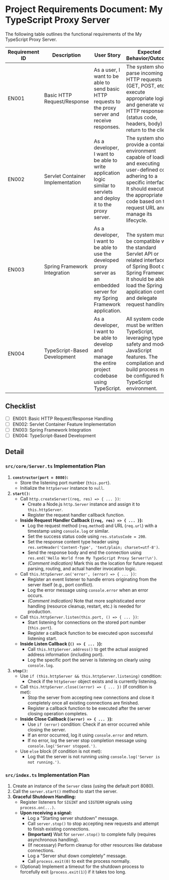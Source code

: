 # **Project Requirements Document: My TypeScript Proxy Server**

The following table outlines the functional requirements of the My TypeScript Proxy Server.

| Requirement ID | Description                      | User Story                                                                                                                           | Expected Behavior/Outcome                                                                                                                                                                                                        |
| -------------- | -------------------------------- | ------------------------------------------------------------------------------------------------------------------------------------ | -------------------------------------------------------------------------------------------------------------------------------------------------------------------------------------------------------------------------------- |
| EN001          | Basic HTTP Request/Response      | As a user, I want to be able to send basic HTTP requests to the proxy server and receive responses.                                           | The system should parse incoming HTTP requests (GET, POST, etc.), execute appropriate logic, and generate valid HTTP responses (status code, headers, body) to return to the client.                                             |
| EN002          | Servlet Container Implementation | As a developer, I want to be able to write application logic similar to servlets and deploy it to the proxy server.                           | The system should provide a container environment capable of loading and executing user-defined code adhering to a specific interface. It should execute the appropriate code based on the request URL and manage its lifecycle. |
| EN003          | Spring Framework Integration     | As a developer, I want to be able to use the developed proxy server as an embedded server for my Spring Framework application.                | The system must be compatible with the standard Servlet API or related interfaces of Spring Boot or Spring Framework. It should be able to load the Spring application context and delegate request handling.                    |
| EN004          | TypeScript-Based Development     | As a developer, I want to be able to develop and manage the entire project codebase using TypeScript.                                | All system code must be written in TypeScript, leveraging type safety and modern JavaScript features. The compilation and build process must be configured for a TypeScript environment.                                         |

## Checklist

- [ ] EN001: Basic HTTP Request/Response Handling
- [ ] EN002: Servlet Container Feature Implementation
- [ ] EN003: Spring Framework Integration
- [ ] EN004: TypeScript-Based Development

## Detail

### `src/core/Server.ts` Implementation Plan

1.  **`constructor(port = 8080)`:**
    - Store the listening port number (`this.port`).
    - Initialize the `httpServer` instance to `null`.
2.  **`start()`:**
    - Call `http.createServer((req, res) => { ... })`:
      - Create a Node.js `http.Server` instance and assign it to `this.httpServer`.
      - Register the request handler callback function.
    - **Inside Request Handler Callback (`(req, res) => { ... }`):**
      - Log the request method (`req.method`) and URL (`req.url`) with a timestamp using `console.log` or similar.
      - Set the success status code using `res.statusCode = 200`.
      - Set the response content type header using `res.setHeader('Content-Type', 'text/plain; charset=utf-8')`.
      - Send the response body and end the connection using `res.end('Hello World from My TypeScript Proxy Server!\n')`.
      - _(Comment indication)_ Mark this as the location for future request parsing, routing, and actual handler invocation logic.
    - Call `this.httpServer.on('error', (error) => { ... })`:
      - Register an event listener to handle errors originating from the server itself (e.g., port conflict).
      - Log the error message using `console.error` when an error occurs.
      - _(Comment indication)_ Note that more sophisticated error handling (resource cleanup, restart, etc.) is needed for production.
    - Call `this.httpServer.listen(this.port, () => { ... })`:
      - Start listening for connections on the stored port number (`this.port`).
      - Register a callback function to be executed upon successful listening start.
    - **Inside Listen Callback (`() => { ... }`):**
      - Call `this.httpServer.address()` to get the actual assigned address information (including port).
      - Log the specific port the server is listening on clearly using `console.log`.
3.  **`stop()`:**
    - Use `if (this.httpServer && this.httpServer.listening)` condition:
      - Check if the `httpServer` object exists and is currently listening.
    - Call `this.httpServer.close((error) => { ... })` (if condition is met):
      - Stop the server from accepting new connections and close it completely once all existing connections are finished.
      - Register a callback function to be executed after the server closing operation completes.
    - **Inside Close Callback (`(error) => { ... }`):**
      - Use `if (error)` condition: Check if an error occurred while closing the server.
      - If an error occurred, log it using `console.error` and return.
      - If no error, log the server stop completion message using `console.log('Server stopped.')`.
    - Use `else` block (if condition is not met):
      - Log that the server is not running using `console.log('Server is not running.')`.

### `src/index.ts` Implementation Plan

1.  Create an instance of the `Server` class (using the default port 8080).
2.  Call the `server.start()` method to start the server.
3.  **Graceful Shutdown Handling:**
    - Register listeners for `SIGINT` and `SIGTERM` signals using `process.on(...)`.
    - **Upon receiving a signal:**
      - Log a "Starting server shutdown" message.
      - Call `server.stop()` to stop accepting new requests and attempt to finish existing connections.
      - **(Important)** Wait for `server.stop()` to complete fully (requires asynchronous handling).
      - (If necessary) Perform cleanup for other resources like database connections.
      - Log a "Server shut down completely" message.
      - Call `process.exit(0)` to exit the process normally.
    - (Optional) Implement a timeout for the shutdown process to forcefully exit (`process.exit(1)`) if it takes too long.
